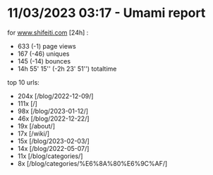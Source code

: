 # 11/03/2023 03:17 - Umami report
for www.shifeiti.com [24h] :

 - 633 (-1) page views
 - 167 (-46) uniques
 - 145 (-14) bounces
 - 14h 55' 15'' (-2h 23' 51'') totaltime


top 10 urls:
 - 204x [/blog/2022-12-09/]
 - 111x [/]
 - 98x [/blog/2023-01-12/]
 - 46x [/blog/2022-12-22/]
 - 19x [/about/]
 - 17x [/wiki/]
 - 15x [/blog/2023-02-03/]
 - 14x [/blog/2022-05-07/]
 - 11x [/blog/categories/]
 - 8x [/blog/categories/%E6%8A%80%E6%9C%AF/]


